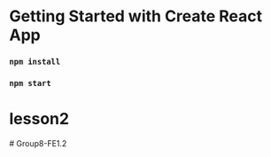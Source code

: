 # Getting Started with Create React App

### `npm install`

### `npm start`
# lesson2
#   G r o u p 8 - F E 1 . 2  
 